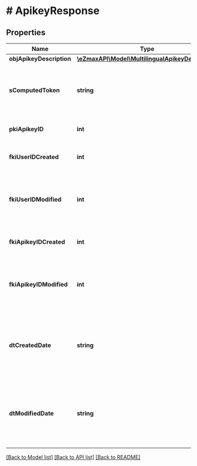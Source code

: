 # # ApikeyResponse

## Properties

Name | Type | Description | Notes
------------ | ------------- | ------------- | -------------
**objApikeyDescription** | [**\eZmaxAPI\Model\MultilingualApikeyDescription**](MultilingualApikeyDescription.md) |  |
**sComputedToken** | **string** | The secret token for the API key.  This will be returned only on creation. | [optional]
**pkiApikeyID** | **int** | The unique ID of the Apikey |
**fkiUserIDCreated** | **int** | The id of the User that created the object. |
**fkiUserIDModified** | **int** | The id of the User that made the last modification on the object. |
**fkiApikeyIDCreated** | **int** | The id of the API Key that created the object. | [optional]
**fkiApikeyIDModified** | **int** | The id of the API Key that made the last modification on the object. | [optional]
**dtCreatedDate** | **string** | Represent a Date Time. The timezone is the one configured in the User&#39;s profile. |
**dtModifiedDate** | **string** | Represent a Date Time. The timezone is the one configured in the User&#39;s profile. |

[[Back to Model list]](../../README.md#models) [[Back to API list]](../../README.md#endpoints) [[Back to README]](../../README.md)
